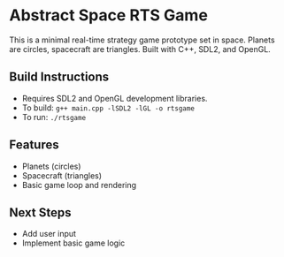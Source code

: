 # Abstract Space RTS Game

This is a minimal real-time strategy game prototype set in space. Planets are circles, spacecraft are triangles. Built with C++, SDL2, and OpenGL.

## Build Instructions

- Requires SDL2 and OpenGL development libraries.
- To build: `g++ main.cpp -lSDL2 -lGL -o rtsgame`
- To run: `./rtsgame`

## Features
- Planets (circles)
- Spacecraft (triangles)
- Basic game loop and rendering

## Next Steps
- Add user input
- Implement basic game logic
